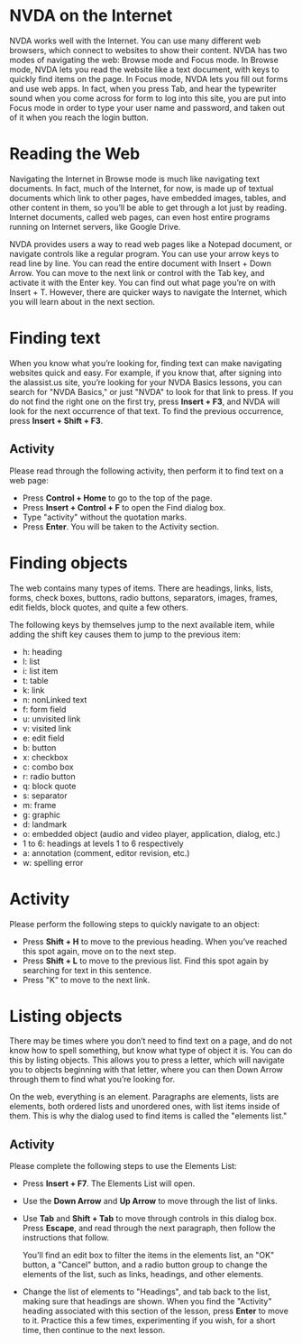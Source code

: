 NVDA on the Internet
====================

NVDA works well with the Internet. You can use many different web
browsers, which connect to websites to show their content. NVDA has
two modes of navigating the web: Browse mode and Focus mode. In Browse
mode, NVDA lets you read the website like a text document, with keys
to quickly find items on the page. In Focus mode, NVDA lets you fill
out forms and use web apps. In fact, when you press Tab, and hear the
typewriter sound when you come across for form to log into this site,
you are put into Focus mode in order to type your user name and
password, and taken out of it when you reach the login button.

Reading the Web
===============

Navigating the Internet in Browse mode is much like navigating text
documents. In fact, much of the Internet, for now, is made up of
textual documents which link to other pages, have embedded images,
tables, and other content in them, so you’ll be able to get through a
lot just by reading. Internet documents, called web pages, can even
host entire programs running on Internet servers, like Google Drive.

NVDA provides users a way to read web pages like a Notepad document,
or navigate controls like a regular program. You can use your arrow
keys to read line by line. You can read the entire document with
Insert + Down Arrow. You can move to the next link or control with the
Tab key, and activate it with the Enter key. You can find out what
page you’re on with Insert + T. However, there are quicker ways to
navigate the Internet, which you will learn about in the next section.

Finding text
============

When you know what you’re looking for, finding text can make
navigating websites quick and easy. For example, if you know that,
after signing into the alassist.us site, you’re looking for your NVDA
Basics lessons, you can search for "NVDA Basics," or just "NVDA" to
look for that link to press. If you do not find the right one on the
first try, press **Insert + F3**, and NVDA will look for the next
occurrence of that text. To find the previous occurrence, press
**Insert + Shift + F3**.

Activity
--------

Please read through the following activity, then perform it to find
text on a web page:

- Press **Control + Home** to go to the top of the page.
- Press **Insert + Control + F** to open the Find dialog box.
- Type "activity" without the quotation marks.
- Press **Enter**. You will be taken to the Activity section.

Finding objects
===============

The web contains many types of items. There are headings, links,
lists, forms, check boxes, buttons, radio buttons, separators, images,
frames, edit fields, block quotes, and quite a few others.

The following keys by themselves jump to the next available item,
while adding the shift key causes them to jump to the previous item:

- h: heading
- l: list
- i: list item
- t: table
- k: link
- n: nonLinked text
- f: form field
- u: unvisited link
- v: visited link
- e: edit field
- b: button
- x: checkbox
- c: combo box
- r: radio button
- q: block quote
- s: separator
- m: frame
- g: graphic
- d: landmark
- o: embedded object (audio and video player, application, dialog, etc.)
- 1 to 6: headings at levels 1 to 6 respectively
- a: annotation (comment, editor revision, etc.)
- w: spelling error

Activity
========

Please perform the following steps to quickly navigate to an object:

- Press **Shift + H** to move to the previous heading. When you’ve
  reached this spot again, move on to the next step.
- Press **Shift + L** to move to the previous list. Find this spot
  again by searching for text in this sentence.
- Press "K" to move to the next link.

Listing objects
===============

There may be times where you don’t need to find text on a page, and do
not know how to spell something, but know what type of object it is.
You can do this by listing objects. This allows you to press a letter,
which will navigate you to objects beginning with that letter, where
you can then Down Arrow through them to find what you’re looking for.

On the web, everything is an element. Paragraphs are elements, lists
are elements, both ordered lists and unordered ones, with list items
inside of them. This is why the dialog used to find items is called
the "elements list."

Activity
--------

Please complete the following steps to use the Elements List:

- Press **Insert + F7**. The Elements List will open.
- Use the **Down Arrow** and **Up Arrow** to move through the list of
  links.
- Use **Tab** and **Shift + Tab** to move through controls in this
  dialog box. Press **Escape**, and read through the next paragraph,
  then follow the instructions that follow.
  
  You’ll find an edit box to filter the items in the elements list, an
  "OK" button, a "Cancel" button, and a radio button group to change
  the elements of the list, such as links, headings, and other
  elements.

- Change the list of elements to "Headings", and tab back to the list,
  making sure that headings are shown. When you find the "Activity"
  heading associated with this section of the lesson, press **Enter**
  to move to it. Practice this a few times, experimenting if you wish,
  for a short time, then continue to the next lesson.
